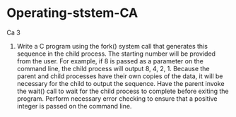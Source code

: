 # Operating-ststem-CA
Ca 3
1. Write a C program using the fork() system call that generates this sequence in the child process. 
The starting number will be provided from the user. For example, if 8 is passed as a parameter on the command line, 
the child process will output 8, 4, 2, 1. Because the parent and child processes have their own copies of the data, 
it will be necessary for the child to output the sequence. Have the parent invoke the wait() call to wait for the
child process to complete before exiting the program. Perform necessary error checking to ensure that a positive integer is
passed on the command line. 
